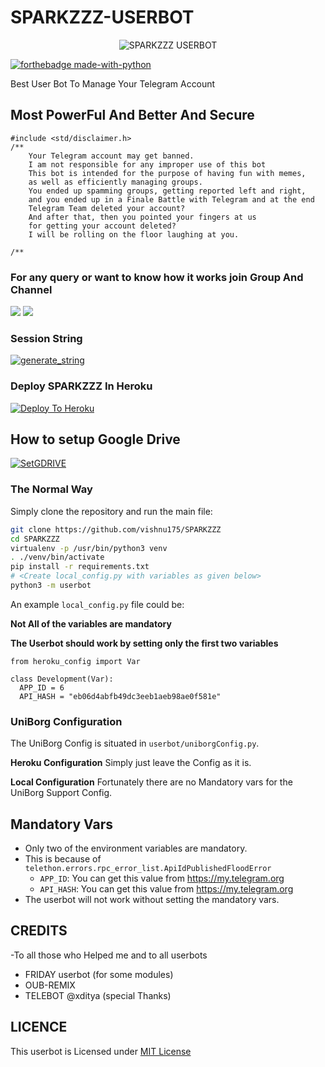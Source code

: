 # SPARKZZZ-USERBOT

<p align="center">
<img src="https://telegra.ph/file/674f0177c58869c789ccb.jpg" alt="SPARKZZZ USERBOT">


[![forthebadge made-with-python](http://ForTheBadge.com/images/badges/made-with-python.svg)](https://www.python.org/)



Best User Bot To Manage Your Telegram Account 
## Most PowerFul And Better And Secure




```
#include <std/disclaimer.h>
/** 
    Your Telegram account may get banned.
    I am not responsible for any improper use of this bot
    This bot is intended for the purpose of having fun with memes,
    as well as efficiently managing groups.
    You ended up spamming groups, getting reported left and right,
    and you ended up in a Finale Battle with Telegram and at the end
    Telegram Team deleted your account?
    And after that, then you pointed your fingers at us
    for getting your account deleted?
    I will be rolling on the floor laughing at you.
    
/**
```


    







### For any query or want to know how it works join Group And Channel 

<a href="https://t.me/sparkzzzbotsupport"><img src="https://img.shields.io/badge/Join-Telegram%20Channel-red.svg?logo=Telegram"></a>
<a href="https://t.me/sparkzzzbothelp"><img src="https://img.shields.io/badge/Join-Telegram%20Group-blue.svg?logo=telegram"></a>

### Session String 

<a href="https://stringsession.vishnu175.repl.run" target="_blank"><img src="https://img.shields.io/badge/run-string__session.py-red?style=for-the-badge&logo=repl.it" alt="generate_string" /></a>






### Deploy SPARKZZZ In Heroku

[![Deploy To Heroku](https://www.herokucdn.com/deploy/button.svg)](https://heroku.com/deploy?template=https://github.com/vishnu175/SPARKZZZ)




## How to setup Google Drive
[![SetGDRIVE](https://telegra.ph/file/fde15d05e4bde3448b01a.png)](https://telegra.ph/How-To-Setup-Google-Drive-09-19)






### The Normal Way

Simply clone the repository and run the main file:
```sh
git clone https://github.com/vishnu175/SPARKZZZ
cd SPARKZZZ
virtualenv -p /usr/bin/python3 venv
. ./venv/bin/activate
pip install -r requirements.txt
# <Create local_config.py with variables as given below>
python3 -m userbot
```

An example `local_config.py` file could be:

**Not All of the variables are mandatory**

__The Userbot should work by setting only the first two variables__

```python3
from heroku_config import Var

class Development(Var):
  APP_ID = 6
  API_HASH = "eb06d4abfb49dc3eeb1aeb98ae0f581e"
```


### UniBorg Configuration


The UniBorg Config is situated in `userbot/uniborgConfig.py`.

**Heroku Configuration**
Simply just leave the Config as it is.

**Local Configuration**
Fortunately there are no Mandatory vars for the UniBorg Support Config.

## Mandatory Vars

- Only two of the environment variables are mandatory.
- This is because of `telethon.errors.rpc_error_list.ApiIdPublishedFloodError`
    - `APP_ID`:   You can get this value from https://my.telegram.org
    - `API_HASH`:   You can get this value from https://my.telegram.org
- The userbot will not work without setting the mandatory vars.


## CREDITS

-To all those who Helped me and to all userbots

- FRIDAY userbot (for some modules)
- OUB-REMIX 
- TELEBOT @xditya (special Thanks)




## LICENCE
   
   This userbot is Licensed under [MIT License](https://github.com/vishnu175/SPARKZZZ/blob/master/LICENSE)


